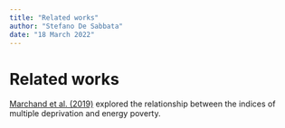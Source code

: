 ```yaml
---
title: "Related works"
author: "Stefano De Sabbata"
date: "18 March 2022"
---
```


# Related works

[Marchand et al. (2019)](https://www.sciencedirect.com/science/article/pii/S0301421519301909) explored the relationship between the indices of multiple deprivation and energy poverty.